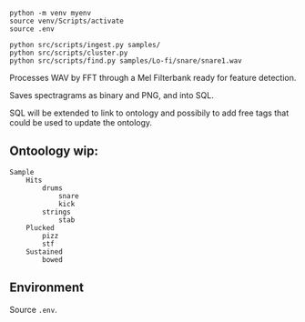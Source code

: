     python -m venv myenv 
    source venv/Scripts/activate
    source .env
    
    python src/scripts/ingest.py samples/
    python src/scripts/cluster.py
    python src/scripts/find.py samples/Lo-fi/snare/snare1.wav

Processes WAV by FFT through a Mel Filterbank ready for feature detection.

Saves spectragrams as binary and PNG, and into SQL.

SQL will be extended to link to ontology and possibily to add free tags that could be used to update the ontology.

## Ontoology wip:

    Sample
        Hits
            drums
                snare
                kick
            strings
                stab
        Plucked
            pizz
            stf
        Sustained
            bowed

## Environment

Source `.env`.
